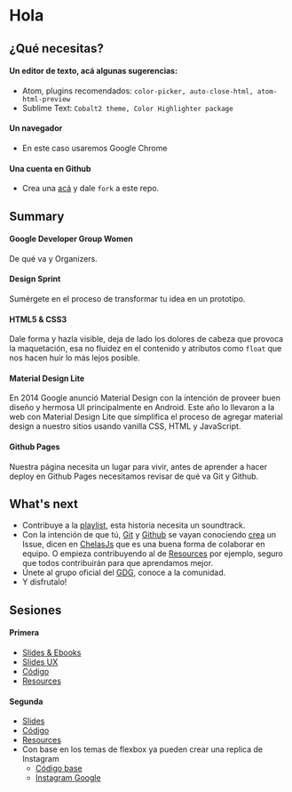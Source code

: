 # Hola

## ¿Qué necesitas?
#### Un editor de texto, acá algunas sugerencias:
* Atom, plugins recomendados: ```color-picker, auto-close-html, atom-html-preview```
* Sublime Text: ```Cobalt2 theme, Color Highlighter package```

#### Un navegador
* En este caso usaremos Google Chrome  

#### Una cuenta en Github
* Crea una [acá](https://github.com/) y dale ```fork``` a este repo.

## Summary
#### Google Developer Group Women
De qué va y Organizers.
#### Design Sprint  
 Sumérgete en el proceso de transformar tu idea en un prototipo.  
#### HTML5 & CSS3  
 Dale forma y hazla visible, deja de lado los dolores de cabeza que provoca la maquetación, esa no fluidez en el contenido y atributos como ```float``` que nos hacen huir lo más lejos posible.  
#### Material Design Lite
 En 2014 Google anunció Material Design con la intención de proveer buen diseño y hermosa UI principalmente en Android. Este año lo llevaron a la web con Material Design Lite que simplifica el proceso de agregar material design a nuestro sitios usando vanilla CSS, HTML y JavaScript.  
#### Github Pages
Nuestra página necesita un lugar para vivir, antes de aprender a hacer deploy en Github Pages necesitamos revisar de qué va Git y Github.

## What's next
  * Contribuye a la [playlist](http://open.spotify.com/user/gothwski/playlist/0Xxo6noWhXmqurEyeKzrPY), esta historia necesita un soundtrack.
  * Con la intención de que tú, [Git](https://git-scm.com/) y [Github](https://github.com/) se vayan conociendo [crea](https://github.com/wonder-coders/web-fundamentals/issues/new) un Issue, dicen en [ChelasJs](https://github.com/javascriptmx/chelajs/issues/1) que es una buena forma de colaborar en equipo. O empieza contribuyendo al de [Resources](https://github.com/wonder-coders/web-fundamentals/issues/1) por ejemplo, seguro que todos contribuirán para que aprendamos mejor.
  * Únete al grupo oficial del [GDG](https://plus.google.com/u/0/b/104875751690330282858/communities/111233763812782679119), conoce a la comunidad.
  * Y disfrutalo!

## Sesiones
#### Primera
* [Slides & Ebooks](https://drive.google.com/folderview?id=0B7hDbxwZ4wlqfm1vUl93TW1ZYWkxTTc3M1JqOGRrZzVZSnpudGlEd0ZtVnFHX3FXcUV4ZWc&usp=sharing)
* [Slides UX](http://slides.com/brendshdz/titulo-texto-3/fullscreen#/)
* [Código](1-sesion)
* [Resources](https://github.com/wonder-coders/web-fundamentals/issues/1)

#### Segunda  
* [Slides](https://drive.google.com/folderview?id=0B7hDbxwZ4wlqfm1vUl93TW1ZYWkxTTc3M1JqOGRrZzVZSnpudGlEd0ZtVnFHX3FXcUV4ZWc&usp=sharing)
* [Código](2-sesion)
* [Resources](https://github.com/wonder-coders/web-fundamentals/issues/1)
* Con base en los temas de flexbox ya pueden crear una replica de Instagram
    * [Código base](sesion-2/10-instagram)
    * [Instagram Google](https://instagram.com/google/)
